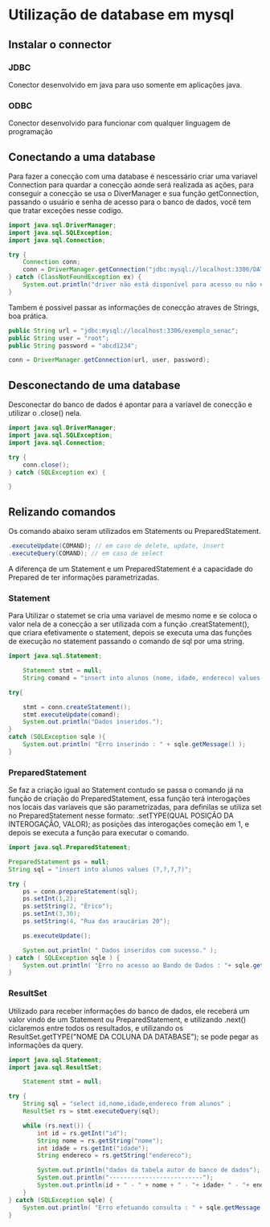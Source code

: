 # Utilização de database em mysql

## Instalar o connector

### JDBC

Conector desenvolvido em java para uso somente em aplicações java.

### ODBC

Conector desenvolvido para funcionar com qualquer linguagem de programação

## Conectando a uma database

Para fazer a conecção com uma database é nescessário criar uma variavel Connection para quardar a conecção aonde será realizada as ações, para conseguir a conecção se usa o DiverManager e sua função getConnection, passando o usuário e senha de acesso para o banco de dados, você tem que tratar exceções nesse codigo.

```JAVA
import java.sql.DriverManager;
import java.sql.SQLException;
import java.sql.Connection;

try {
    Connection conn;
    conn = DriverManager.getConnection("jdbc:mysql://localhost:3306/DATA_BASE","USER","PASSWORD");
} catch (ClassNotFoundException ex) {
    System.out.println("driver não está disponível para acesso ou não existe");
}
```

Tambem é possivel passar as informações de conecção atraves de Strings, boa prática.

```JAVA
public String url = "jdbc:mysql://localhost:3306/exemplo_senac";
public String user = "root";
public String password = "abcd1234";

conn = DriverManager.getConnection(url, user, password);

```

## Desconectando de uma database

Desconectar do banco de dados é apontar para a variavel de conecção e utilizar o .close() nela.

```JAVA
import java.sql.DriverManager;
import java.sql.SQLException;
import java.sql.Connection;

try {
    conn.close();
} catch (SQLException ex) {

}
```

## Relizando comandos

Os comando abaixo seram utilizados em Statements ou PreparedStatement.

```JAVA
.executeUpdate(COMAND); // em caso de delete, update, insert
.executeQuery(COMAND); // em caso de select
```

A diferença de um Statement e um PreparedStatement é a capacidade do Prepared de ter informações parametrizadas.

### Statement

Para Utilizar o statemet se cria uma variavel de mesmo nome e se coloca o valor nela de a conecção a ser utilizada com a função .creatStatement(), que criara efetivamente o statement, depois se executa uma das funções de execução no statement passando o comando de sql por uma string.

```JAVA
import java.sql.Statement;

    Statement stmt = null;
    String comand = "insert into alunos (nome, idade, endereco) values ('Ana','23','Rua 7 de setembro 826')";

try{

    stmt = conn.createStatement();
    stmt.executeUpdate(comand);
    System.out.println("Dados inseridos.");
}
catch (SQLException sqle ){
    System.out.println( "Erro inserindo : " + sqle.getMessage() );
}
```

### PreparedStatement

Se faz a criação igual ao Statement contudo se passa o comando já na função de criação do PreparedStatement, essa função terá interogações nos locais das variaveis que são parametrizadas, para definilas se utiliza set no PreparedStatement nesse formato: .setTYPE(QUAL POSIÇÂO DA INTEROGAÇÂO, VALOR); as posições das interogações começão em 1, e depois se executa a função para executar o comando.

```JAVA
import java.sql.PreparedStatement;

PreparedStatement ps = null;
String sql = "insert into alunos values (?,?,?,?)";

try {
    ps = conn.prepareStatement(sql);
    ps.setInt(1,2);
    ps.setString(2, "Érico");
    ps.setInt(3,30);
    ps.setString(4, "Rua das araucárias 20");

    ps.executeUpdate();

    System.out.println( " Dados inseridos com sucesso." );
} catch ( SQLException sqle ) {
    System.out.println( "Erro no acesso ao Bando de Dados : "+ sqle.getMessage());
}
```

### ResultSet

Utilizado para receber informações do banco de dados, ele receberá um valor vindo de um Statement ou PreparedStatement, e utilizando .next() ciclaremos entre todos os resultados,
e utilizando os ResultSet.getTYPE("NOME DA COLUNA DA DATABASE"); se pode pegar as informações da query.

```JAVA
import java.sql.Statement;
import java.sql.ResultSet;

    Statement stmt = null;

try {
    String sql = "select id,nome,idade,endereco from alunos" ;
    ResultSet rs = stmt.executeQuery(sql);

    while (rs.next()) {
        int id = rs.getInt("id");
        String nome = rs.getString("nome");
        int idade = rs.getInt("idade");
        String endereco = rs.getString("endereco");

        System.out.println("dados da tabela autor do banco de dados");
        System.out.println("--------------------------");
        System.out.println(id + " - " + nome + " - "+ idade+ " - "+ endereco);
    }
} catch (SQLException sqle) {
    System.out.println( "Erro efetuando consulta : " + sqle.getMessage() );
}
```
